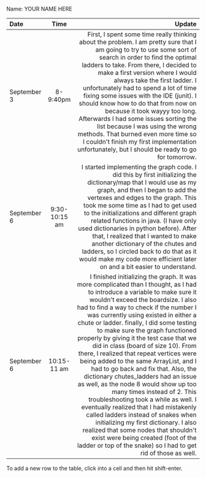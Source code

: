 Name: YOUR NAME HERE

| Date        |     Time      |                                                                                                                                                                                                                                                                                                                                                                                                                                                                                                                                                                                                                                                                                                                                                                                                                                                                                                                                                                           Update |
|:------------|:-------------:|---------------------------------------------------------------------------------------------------------------------------------------------------------------------------------------------------------------------------------------------------------------------------------------------------------------------------------------------------------------------------------------------------------------------------------------------------------------------------------------------------------------------------------------------------------------------------------------------------------------------------------------------------------------------------------------------------------------------------------------------------------------------------------------------------------------------------------------------------------------------------------------------------------------------------------------------------------------------------------:|
| September 3 |   8-9:40pm    |                                                                                                                                                                                                                                                                                                                        First, I spent some time really thinking about the problem. I am pretty sure that I am going to try to use some sort of search in order to find the optimal ladders to take. From there, I decided to make a first version where I would always take the first ladder. I unfortunately had to spend a lot of time fixing some issues with the IDE (junit). I should know how to do that from now on because it took wayyy too long. Afterwards I had some issues sorting the list because I was using the wrong methods. That burned even more time so I couldn't finish my first implementation unfortunately, but I should be ready to go for tomorrow. |
| September 6 | 9:30-10:15 am |                                                                                                                                                                                                                                                                                                                                                                                                               I started implementing the graph code. I did this by first initializing the dictionary/map that I would use as my graph, and then I began to add the vertexes and edges to the graph. This took me some time as I had to get used to the initializations and different graph related functions in java. (I have only used dictionaries in python before). After that, I realized that I wanted to make another dictionary of the chutes and ladders, so I circled back to do that as it would make my code more efficient later on and a bit easier to understand. |
| September 6 |  10:15-11 am  | I finished initializing the graph. It was more complicated than I thought, as I had to introduce a variable to make sure it wouldn't exceed the boardsize. I also had to find a way to check if the number I was currently using existed in either a chute or ladder. finally, I did some testing to make sure the graph functioned properly by giving it the test case that we did in class (board of size 10). From there, I realized that repeat vertices were being added to the same ArrayList, and I had to go back and fix that. Also, the dictionary chutes_ladders had an issue as well, as the node 8 would show up too many times instead of 2. This troubleshooting took a while as well. I eventually realized that I had mistakenly called ladders instead of snakes when initializing my first dictionary. I also realized that some nodes that shouldn't exist were being created (foot of the ladder or top of the snake) so I had to get rid of those as well. |


To add a new row to the table, click into a cell and then hit shift-enter.